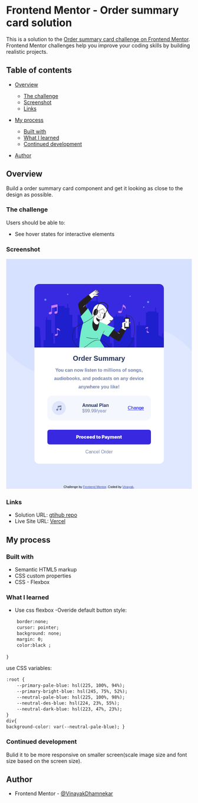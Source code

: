 # Frontend Mentor - Order summary card solution

This is a solution to the [Order summary card challenge on Frontend Mentor](https://www.frontendmentor.io/challenges/order-summary-component-QlPmajDUj). Frontend Mentor challenges help you improve your coding skills by building realistic projects. 

## Table of contents

- [Overview](#overview)
  - [The challenge](#the-challenge)
  - [Screenshot](#screenshot)
  - [Links](#links)
- [My process](#my-process)
  - [Built with](#built-with)
  - [What I learned](#what-i-learned)
  - [Continued development](#continued-development)
 
- [Author](#author)



## Overview
Build a order summary card component and get it looking as close to the design as possible.

### The challenge

Users should be able to:

- See hover states for interactive elements

### Screenshot

![desktop-screenshot](./screenshots/screen-desktop.png)

### Links

- Solution URL: [gtihub repo](https://github.com/VinayakDhamnekar/FrontEndMentot-OrderSummary)
- Live Site URL: [Vercel](https://fm-ordersummary.vercel.app/)

## My process

### Built with

- Semantic HTML5 markup
- CSS custom properties
- CSS - Flexbox

### What I learned

- Use css flexbox
-Overide default button style:
```button{
    border:none;
    cursor: pointer;  
    background: none;
    margin: 0;
    color:black ;
    
}
```
use CSS variables:

```
:root {
    --primary-pale-blue: hsl(225, 100%, 94%);
    --primary-bright-blue: hsl(245, 75%, 52%);
    --neutral-pale-blue: hsl(225, 100%, 98%);
    --neutral-des-blue: hsl(224, 23%, 55%);
    --neutral-dark-blue: hsl(223, 47%, 23%);
}
div{
background-color: var(--neutral-pale-blue); }

```


### Continued development
Bulid it to be more responsive on smaller screen(scale image size and font size based on the screen size).



## Author
- Frontend Mentor - [@VinayakDhamnekar](https://www.frontendmentor.io/profile/VinayakDhamnekar)

